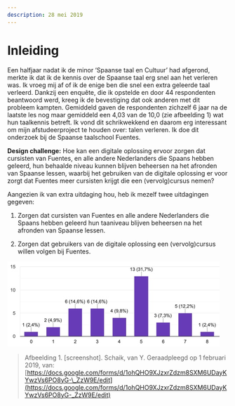 ```yaml
---
description: 28 mei 2019
---
```


# Inleiding

  
Een halfjaar nadat ik de minor ‘Spaanse taal en Cultuur’ had afgerond, merkte ik dat ik de kennis over de Spaanse taal erg snel aan het verleren was. Ik vroeg mij af of ik de enige ben die snel een extra geleerde taal verleerd. Dankzij een enquête, die ik opstelde en door 44 respondenten beantwoord werd, kreeg ik de bevestiging dat ook anderen met dit probleem kampten. Gemiddeld gaven de respondenten zichzelf 6 jaar na de laatste les nog maar gemiddeld een 4,03 van de 10,0 \(zie afbeelding 1\) wat hun taalkennis betreft.  Ik vond dit schrikwekkend en daarom erg interessant om mijn afstudeerproject te houden over: talen verleren. Ik doe dit onderzoek bij de Spaanse taalschool Fuentes. 

**Design challenge:** Hoe kan een digitale oplossing ervoor zorgen dat cursisten van Fuentes, en alle andere Nederlanders die Spaans hebben geleerd, hun behaalde niveau kunnen blijven beheersen na het afronden van Spaanse lessen, waarbij het gebruiken van de digitale oplossing er voor zorgt dat Fuentes meer cursisten krijgt die een \(vervolg\)cursus nemen?  

Aangezien ik van extra uitdaging hou, heb ik mezelf twee uitdagingen gegeven:

1. Zorgen dat cursisten van Fuentes en alle andere Nederlanders die Spaans hebben geleerd hun taaniveau blijven beheersen na het afronden van Spaanse lessen.

2. Zorgen dat gebruikers van de digitale oplossing een \(vervolg\)cursus willen volgen bij Fuentes.

![Afbeelding 1. Cijfers die respondenten gaven](../.gitbook/assets/bitmap.jpg)

> Afbeelding 1. \[screenshot\]. Schaik, van Y. Geraadpleegd op 1 februari 2019, van: [https://docs.google.com/forms/d/1ohQHO9XJzxrZdzm8SXM6UDayKYwzVs6PO8yG-\_ZzW9E/edit](https://docs.google.com/forms/d/1ohQHO9XJzxrZdzm8SXM6UDayKYwzVs6PO8yG-_ZzW9E/edit)

